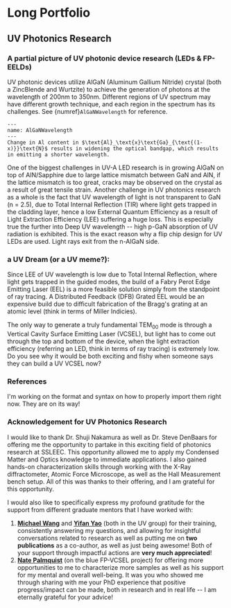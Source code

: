 # Long Portfolio

## UV Photonics Research


### A partial picture of UV photonic device research (LEDs & FP-EELDs) 
UV photonic devices utilize AlGaN (Aluminum Gallium Nitride) crystal (both a ZincBlende and Wurtzite) to achieve the generation of photons at the wavelength of 200nm to 350nm. Different regions of UV spectrum may have different growth technique, and each region in the spectrum has its challenges. See {numref}`AlGaNWavelength` for reference. 
```{figure} ../Images/AlGaNWavelength.jpg
---
name: AlGaNWavelength
---
Change in Al content in $\text{Al}_\text{x}\text{Ga}_{\text{(1-x)}}\text{N}$ results in widening the optical bandgap, which results in emitting a shorter wavelength.
```

One of the biggest challenges in UV-A LED research is in growing AlGaN on top of AlN/Sapphire due to large lattice mismatch between GaN and AlN, if the lattice mismatch is too great, cracks may be observed on the crystal as a result of great tensile strain. Another challenge in UV photonics research as a whole is the fact that UV wavelength of light is not transparent to GaN (n = 2.5), due to Total Internal Reflection (TIR) where light gets trapped in the cladding layer, hence a low External Quantum Efficiency as a result of Light Extraction Efficiency (LEE) suffering a huge loss. This is especially true the further into Deep UV wavelength -- high p-GaN absorption of UV radiation is exhibited. This is the exact reason why a flip chip design for UV LEDs are used. Light rays exit from the n-AlGaN side.  

### a UV Dream (or a UV meme?):
Since LEE of UV wavelength is low due to Total Internal Reflection, where light gets trapped in the guided modes, the build of a Fabry Perot Edge Emitting Laser (EEL) is a more feasible solution simply from the standpoint of ray tracing. A Distributed Feedback (DFB) Grated EEL would be an expensive build due to difficult fabrication of the Bragg's grating at an atomic level (think in terms of Miller Indicies). 

The only way to generate a truly fundamental $\text{TEM}_{00}$ mode is through a Vertical Cavity Surface Emitting Laser (VCSEL), but light has to come out through the top and bottom of the device, when the light extraction efficiency (referring an LED, think in terms of ray tracing) is extremely low. Do you see why it would be both exciting and fishy when someone says they can build a UV VCSEL now? 

### References
I'm working on the format and syntax on how to properly import them right now. They are on its way!

### Acknowledgement for UV Photonics Research
I would like to thank Dr. Shuji Nakamura as well as Dr. Steve DenBaars for offering me the opportunity to partake in this exciting field of photonics research at SSLEEC. This opportunity allowed me to apply my Condensed Matter and Optics knowledge to immediate applications. I also gained hands-on characterization skills through working with the X-Ray diffractometer, Atomic Force Microscope, as well as the Hall Measurement bench setup. All of this was thanks to their offering, and I am grateful for this opportunity. 

I would also like to specifically express my profound gratitude for the support from different graduate mentors that I have worked with:  
1. [**Michael Wang**](https://www.linkedin.com/in/michael-w-64a0ab9b/) and [**Yifan Yao**](https://www.linkedin.com/in/yifan-yao-983075171/) (both in the UV group) for their training, consistently answering my questions, and allowing for insightful conversations related to research as well as putting me on **two publications** as a co-author, as well as just being awesome! Both of your support through impactful actions are **very much appreciated**! 
2. [**Nate Palmquist**](https://www.linkedin.com/in/nathan-palmquist/) (on the blue FP-VCSEL project) for offering more opportunities to me to characterize more samples as well as his support for my mental and overall well-being. It was you who showed me through sharing with me your PhD experience that positive progress/impact can be made, both in research and in real life -- I am eternally grateful for your advice! 